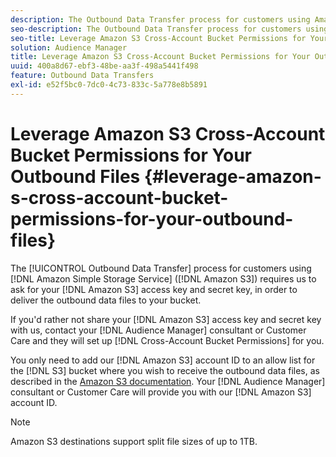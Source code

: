 ```yaml
---
description: The Outbound Data Transfer process for customers using Amazon Simple Storage Service (Amazon S3) requires us to ask for your Amazon S3 access key and secret key, in order to deliver the outbound data files to your bucket.
seo-description: The Outbound Data Transfer process for customers using Amazon Simple Storage Service (Amazon S3) requires us to ask for your Amazon S3 access key and secret key, in order to deliver the outbound data files to your bucket.
seo-title: Leverage Amazon S3 Cross-Account Bucket Permissions for Your Outbound Files
solution: Audience Manager
title: Leverage Amazon S3 Cross-Account Bucket Permissions for Your Outbound Files
uuid: 400a8d67-ebf3-48be-aa3f-498a5441f498
feature: Outbound Data Transfers
exl-id: e52f5bc0-7dc0-4c73-833c-5a778e8b5891
---
```

# Leverage Amazon S3 Cross-Account Bucket Permissions for Your Outbound Files {#leverage-amazon-s-cross-account-bucket-permissions-for-your-outbound-files}

The [!UICONTROL Outbound Data Transfer] process for customers using [!DNL Amazon Simple Storage Service] ([!DNL Amazon S3]) requires us to ask for your [!DNL Amazon S3] access key and secret key, in order to deliver the outbound data files to your bucket.

If you'd rather not share your [!DNL Amazon S3] access key and secret key with us, contact your [!DNL Audience Manager] consultant or Customer Care and they will set up [!DNL Cross-Account Bucket Permissions] for you.

You only need to add our [!DNL Amazon S3] account ID to an allow list for the [!DNL S3] bucket where you wish to receive the outbound data files, as described in the [Amazon S3 documentation](https://docs.aws.amazon.com/AmazonS3/latest/dev/example-walkthroughs-managing-access-example2.html). Your [!DNL Audience Manager] consultant or Customer Care will provide you with our [!DNL Amazon S3] account ID.

>[!NOTE]
>
>Amazon S3 destinations support split file sizes of up to 1TB.